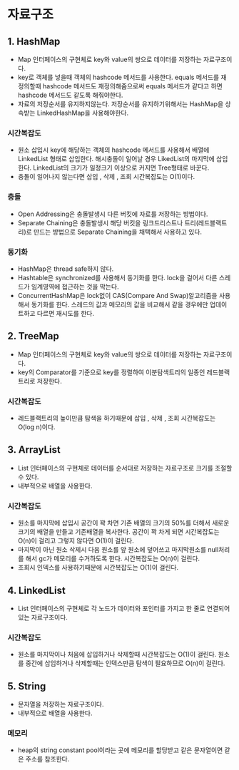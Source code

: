 # 자료구조


## 1. HashMap
* Map 인터페이스의 구현체로 key와 value의 쌍으로 데이터를 저장하는 자료구조이다.
* key로 객체를 넣을때 객체의 hashcode 메서드를 사용한다. equals 메서드를 재정의할때
hashcode 메서드도 재정의해줌으로써 equals 메서드가 같다고 하면 hashcode 메서드도 같도록
해줘야한다.
* 자료의 저장순서를 유지하지않는다. 저장순서를 유지하기위해서는 HashMap을 상속받는 LinkedHashMap을
사용해야한다.
### 시간복잡도
* 원소 삽입시 key에 해당하는 객체의 hashcode 메서드를 사용해서 배열에 LinkedList 형태로 삽입한다.
해시충돌이 일어날 경우 LikedList의 마지막에 삽입한다. LinkedList의 크기가 일정크기 이상으로
커지면 Tree형태로 바꾼다. 
* 충돌이 일어나지 않는다면 삽입 , 삭제 , 조회 시간복잡도는 O(1)이다.
### 충돌
* Open Addressing은 충돌발생시 다른 버킷에 자료를 저장하는 방법이다.
* Separate Chaining은 충돌발생시 해당 버킷을 링크드리스트나 트리(레드블랙트리)로 만드는 방법으로
Separate Chaining을 채택해서 사용하고 있다.
### 동기화
* HashMap은 thread safe하지 않다. 
* Hashtable은 synchronized를 사용해서 동기화를 한다. lock을 걸어서 다른 스레드가 
임계영역에 접근하는 것을 막는다. 
* ConcurrentHashMap은 lock없이 CAS(Compare And Swap)알고리즘을 사용해서 동기화를 한다.
스레드의 값과 메모리의 값을 비교해서 같을 경우에만 업데이트하고 다르면 재시도를 한다.


## 2. TreeMap
* Map 인터페이스의 구현체로 key와 value의 쌍으로 데이터를 저장하는 자료구조이다.
* key의 Comparator를 기준으로 key를 정렬하여 이분탐색트리의 일종인 레드블랙트리로 저장한다.
### 시간복잡도
* 레드블랙트리의 높이만큼 탐색을 하기때문에 삽입 , 삭제 , 조회 시간복잡도는 O(log n)이다.


## 3. ArrayList
* List 인터페이스의 구현체로 데이터를 순서대로 저장하는 자료구조로 크기를 조절할 수 있다. 
* 내부적으로 배열을 사용한다.
### 시간복잡도
* 원소를 마지막에 삽입시 공간이 꽉 차면 기존 배열의 크기의 50%를 더해서 새로운 크기의 배열을 
만들고 기존배열을 복사한다. 공간이 꽉 차게 되면 시간복잡도는 O(n)이 걸리고 그렇지 않다면 O(1)이 걸린다. 
* 마지막이 아닌 원소 삭제시 다음 원소를 앞 원소에 덮어쓰고 마지막원소를 null처리를 해서 gc가
메모리를 수거하도록 한다. 시간복잡도는 O(n)이 걸린다. 
* 조회시 인덱스를 사용하기때문에 시간복잡도는 O(1)이 걸린다.


## 4. LinkedList
* List 인터페이스의 구현체로 각 노드가 데이터와 포인터를 가지고 한 줄로 연결되어있는 자료구조이다.
### 시간복잡도
* 원소를 마지막이나 처음에 삽입하거나 삭제할때 시간복잡도는 O(1)이 걸린다. 원소를 중간에 삽입하거나
삭제할때는 인덱스만큼 탐색이 필요하므로 O(n)이 걸린다. 


## 5. String
* 문자열을 저장하는 자료구조이다.
* 내부적으로 배열을 사용한다.
### 메모리
* heap의 string constant pool이라는 곳에 메모리를 할당받고 같은 문자열이면 
같은 주소를 참조한다. 



